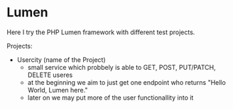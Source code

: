 # Lumen

Here I try the PHP Lumen framework with different test projects.

Projects:
- Usercity (name of the Project)
    - small service which probbely is able to GET, POST, PUT/PATCH, DELETE useres
    - at the beginning we aim to just get one endpoint who returns "Hello World, Lumen here."
    - later on we may put more of the user functionallity into it
